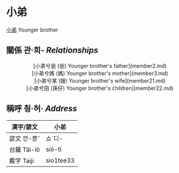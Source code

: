# 小弟
[小弟](member1.md)
Younger brother

## 關係 관·희- _Relationships_

<center>[小弟兮爸 (爸) Younger brother's father](member2.md)</center>

<center>[小弟兮媽 (媽) Younger brother's mother](member3.md)</center>

<center>[小弟兮某 (嫂) Younger brother's wife](member21.md)</center>

<center>[小弟兮囝 (孫仔) Younger brother's children](member22.md)</center>



## 稱呼 칑·허· _Address_

漢字/諺文 | 小弟
--- | ---
諺文 깐-뿐ˆ | 쇼ˊ디-
台羅 Tâi-lô | sió-tī
戴字 Taiji | sio1tee33


